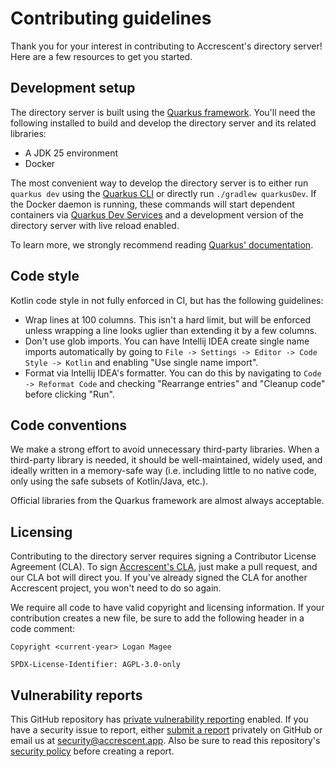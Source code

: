# Contributing guidelines

Thank you for your interest in contributing to Accrescent's directory server! Here are a few
resources to get you started.

## Development setup

The directory server is built using the [Quarkus framework]. You'll need the following installed to
build and develop the directory server and its related libraries:

- A JDK 25 environment
- Docker

The most convenient way to develop the directory server is to either run `quarkus dev` using the
[Quarkus CLI] or directly run `./gradlew quarkusDev`. If the Docker daemon is running, these
commands will start dependent containers via [Quarkus Dev Services] and a development version of the
directory server with live reload enabled.

To learn more, we strongly recommend reading [Quarkus' documentation].

## Code style

Kotlin code style in not fully enforced in CI, but has the following guidelines:

- Wrap lines at 100 columns. This isn't a hard limit, but will be enforced unless wrapping a line
  looks uglier than extending it by a few columns.
- Don't use glob imports. You can have Intellij IDEA create single name imports automatically by
  going to `File -> Settings -> Editor -> Code Style -> Kotlin` and enabling "Use single name
  import".
- Format via Intellij IDEA's formatter. You can do this by navigating to `Code -> Reformat Code` and
  checking "Rearrange entries" and "Cleanup code" before clicking "Run".

## Code conventions

We make a strong effort to avoid unnecessary third-party libraries. When a third-party library is
needed, it should be well-maintained, widely used, and ideally written in a memory-safe way (i.e.
including little to no native code, only using the safe subsets of Kotlin/Java, etc.).

Official libraries from the Quarkus framework are almost always acceptable.

## Licensing

Contributing to the directory server requires signing a Contributor License Agreement (CLA). To sign
[Accrescent's CLA], just make a pull request, and our CLA bot will direct you. If you've already
signed the CLA for another Accrescent project, you won't need to do so again.

We require all code to have valid copyright and licensing information. If your contribution creates
a new file, be sure to add the following header in a code comment:

```
Copyright <current-year> Logan Magee

SPDX-License-Identifier: AGPL-3.0-only
```

## Vulnerability reports

This GitHub repository has [private vulnerability reporting] enabled. If you have a security issue
to report, either [submit a report] privately on GitHub or email us at <security@accrescent.app>.
Also be sure to read this repository's [security policy] before creating a report.

[Accrescent's CLA]: https://gist.github.com/lberrymage/1be5c6a041131b9fd0b54b442023ad21
[private vulnerability reporting]: https://github.blog/security/supply-chain-security/private-vulnerability-reporting-now-generally-available/
[Quarkus CLI]: https://quarkus.io/guides/cli-tooling
[Quarkus Dev Services]: https://quarkus.io/guides/dev-services
[Quarkus framework]: https://quarkus.io/
[Quarkus' documentation]: https://quarkus.io/guides/
[security policy]: SECURITY.md
[submit a report]: https://docs.github.com/en/code-security/security-advisories/guidance-on-reporting-and-writing-information-about-vulnerabilities/privately-reporting-a-security-vulnerability#privately-reporting-a-security-vulnerability
